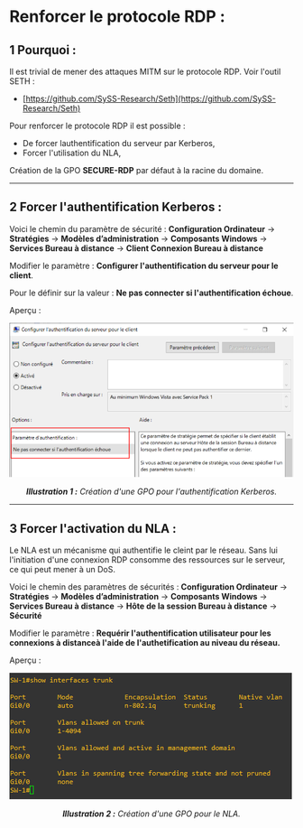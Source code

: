 # Renforcer le protocole RDP :

## 1 Pourquoi :
Il est trivial de mener des attaques MITM sur le protocole RDP.
Voir l'outil SETH :

* [https://github.com/SySS-Research/Seth](https://github.com/SySS-Research/Seth)

Pour renforcer le protocole RDP il est possible :

* De forcer lauthentification du serveur par Kerberos,
* Forcer l'utilisation du NLA,

Création de la GPO **SECURE-RDP** par défaut à la racine du domaine.

---

## 2 Forcer l'authentification Kerberos :



Voici le chemin du paramètre de sécurité :
**Configuration Ordinateur** -> **Stratégies** -> **Modèles d’administration** -> **Composants Windows** -> **Services Bureau à distance** -> **Client Connexion Bureau à distance**

Modifier le paramètre :
**Configurer l'authentification du serveur pour le client**.

Pour le définir sur la valeur : 
**Ne pas connecter si l'authentification échoue**.

Aperçu :

![img](../images/Windows/RDP/GPO-1.png)
<div align="center">
	<i><b>Illustration 1 :</b> Création d'une GPO pour l'authentification Kerberos.</i>
</div>

---

## 3 Forcer l'activation du NLA :
Le NLA est un mécanisme qui authentifie le cleint par le réseau. Sans lui l'initiation d'une connexion RDP consomme des ressources sur le serveur, ce qui peut mener à un DoS.

Voici le chemin des paramètres de sécurités :
**Configuration Ordinateur** -> **Stratégies** -> **Modèles d’administration** -> **Composants Windows** -> **Services Bureau à distance** ->  **Hôte de la session Bureau à distance** -> **Sécurité**

Modifier le paramètre :
**Requérir l'authentification utilisateur pour les connexions à distanceà l'aide de l'authetification au niveau du réseau.**

Aperçu :

![img](../images/Windows/RDP/GPO-2.png)
<div align="center">
	<i><b>Illustration 2 :</b> Création d'une GPO pour le NLA.</i>
</div>

